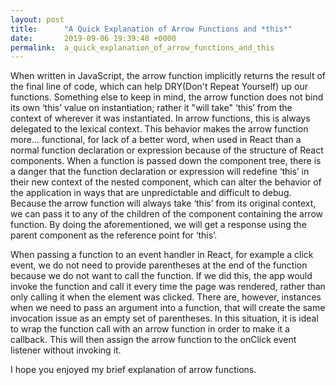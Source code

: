 ```yaml
---
layout: post
title:      "A Quick Explanation of Arrow Functions and *this*"
date:       2019-09-06 19:39:48 +0000
permalink:  a_quick_explanation_of_arrow_functions_and_this
---
```


When written in JavaScript, the arrow function implicitly returns the result of the final line of code, which can help DRY(Don't Repeat Yourself) up our functions. Something else to keep in mind, the arrow function does not bind its own ‘this’ value on instantiation; rather it "will take" ‘this’ from the context of wherever it was instantiated. In arrow functions, this is always delegated to the lexical context. This behavior makes the arrow function more... functional, for lack of a better word, when used in React than a normal function declaration or expression because of the  structure of React components. When a function is passed down the component tree, there is a danger that the function declaration or expression will redefine ‘this’ in their new context of the nested component, which can alter the behavior of the application in ways that are unpredictable and difficult to debug. Because the arrow function will always take ‘this’ from its original context, we can pass it to any of the children of the component containing the arrow function. By doing the aforementioned, we will get a response using the parent component as the reference point for ‘this’.

When passing a function to an event handler in React, for example a click event, we do not need to provide parentheses at the end of the function because we do not want to call the function. If we did this, the app would invoke the function and call it every time the page was rendered, rather than only calling it when the element was clicked. There are, however, instances when we need to pass an argument into a function, that will create the same invocation issue as an empty set of parentheses. In this situation, it is ideal to wrap the function call with an arrow function in order to make it a callback. This will then assign the arrow function to the onClick event listener without invoking it.

I hope you enjoyed my brief explanation of arrow functions.


